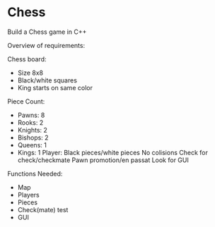 # Chess
Build a Chess game in C++

Overview of requirements:

Chess board: 
  - Size 8x8 
  - Black/white squares 
  - King starts on same color
    
Piece Count:
  - Pawns:   8 
  - Rooks:   2 
  - Knights: 2 
  - Bishops: 2 
  - Queens:  1 
  - Kings:   1
Player: Black pieces/white pieces
No colisions 
Check for check/checkmate 
Pawn promotion/en passat
Look for GUI

Functions Needed:
  - Map
  - Players
  - Pieces
  - Check(mate) test
  - GUI
  
